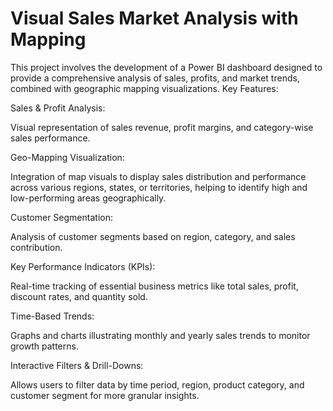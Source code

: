 # Visual Sales Market Analysis with Mapping
This project involves the development of a Power BI dashboard designed to provide a comprehensive analysis of sales, profits, and market trends, combined with geographic mapping visualizations.
Key Features:

Sales & Profit Analysis:

Visual representation of sales revenue, profit margins, and category-wise sales performance.

Geo-Mapping Visualization:

Integration of map visuals to display sales distribution and performance across various regions, states, or territories, helping to identify high and low-performing areas geographically.

Customer Segmentation:

Analysis of customer segments based on region, category, and sales contribution.

Key Performance Indicators (KPIs):

Real-time tracking of essential business metrics like total sales, profit, discount rates, and quantity sold.

Time-Based Trends:

Graphs and charts illustrating monthly and yearly sales trends to monitor growth patterns.

Interactive Filters & Drill-Downs:

Allows users to filter data by time period, region, product category, and customer segment for more granular insights.
